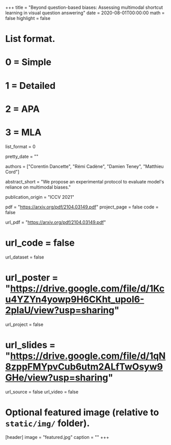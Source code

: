 +++
title = "Beyond question-based biases: Assessing multimodal shortcut learning in visual question answering"
date = 2020-08-01T00:00:00
math = false
highlight = false

# List format.
#   0 = Simple
#   1 = Detailed
#   2 = APA
#   3 = MLA
list_format = 0

pretty_date = ""

authors = ["Corentin Dancette", "Rémi Cadène", "Damien Teney", "Matthieu Cord"]

abstract_short = "We propose an experimental protocol to evaluate model's reliance on multimodal biases."

publication_origin = "ICCV 2021"

pdf = "https://arxiv.org/pdf/2104.03149.pdf"
project_page = false
code = false

url_pdf = "https://arxiv.org/pdf/2104.03149.pdf"
# url_code = false
url_dataset = false
# url_poster = "https://drive.google.com/file/d/1Kcu4YZYn4yowp9H6CKht_upoI6-2plaU/view?usp=sharing"
url_project = false
# url_slides = "https://drive.google.com/file/d/1qN8zppFMYpvCub6utm2ALfTwOsyw9GHe/view?usp=sharing"
url_source = false
url_video = false

# Optional featured image (relative to `static/img/` folder).
[header]
image = "featured.jpg"
caption = ""
+++
